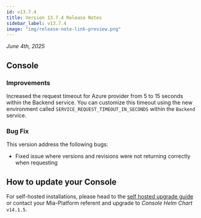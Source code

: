 ```yaml
---
id: v13.7.4
title: Version 13.7.4 Release Notes
sidebar_label: v13.7.4
image: "img/release-note-link-preview.png"
---
```


_June 4th, 2025_

## Console

### Improvements

Increased the request timeout for Azure provider from 5 to 15 seconds within the Backend service.
You can customize this timeout using the new environment called `SERVICE_REQUEST_TIMEOUT_IN_SECONDS` within the `Backend` service.

### Bug Fix

This version address the following bugs:

- Fixed issue where versions and revisions were not returning correctly when requesting

## How to update your Console

For self-hosted installations, please head to the [self hosted upgrade guide](/infrastructure/self-hosted/installation-chart/100_how-to-upgrade.md) or contact your Mia-Platform referent and upgrade to _Console Helm Chart_ `v14.1.5`.
